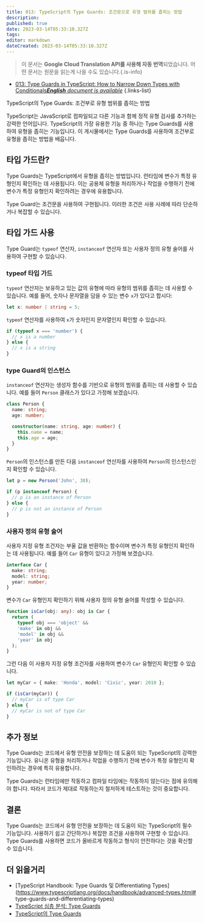 ```yaml
---
title: 013: TypeScript의 Type Guards: 조건문으로 유형 범위를 좁히는 방법
description: 
published: true
date: 2023-03-14T05:33:10.327Z
tags: 
editor: markdown
dateCreated: 2023-03-14T05:33:10.327Z
---
```


> 이 문서는 **Google Cloud Translation API를 사용해 자동 번역**되었습니다.
어떤 문서는 원문을 읽는게 나을 수도 있습니다.{.is-info}



- [013: Type Guards in TypeScript: How to Narrow Down Types with Conditionals***English** document is available*](/en/Knowledge-base/TypeScript/Learning/013-type-guards-in-typescript-how-to-narrow-down-types-with-conditionals)
{.links-list}



TypeScript의 Type Guards: 조건부로 유형 범위를 좁히는 방법

TypeScript는 JavaScript로 컴파일되고 다른 기능과 함께 정적 유형 검사를 추가하는 강력한 언어입니다. TypeScript의 가장 유용한 기능 중 하나는 Type Guards를 사용하여 유형을 좁히는 기능입니다. 이 게시물에서는 Type Guards를 사용하여 조건부로 유형을 좁히는 방법을 배웁니다.

## 타입 가드란?

Type Guards는 TypeScript에서 유형을 좁히는 방법입니다. 런타임에 변수가 특정 유형인지 확인하는 데 사용됩니다. 이는 공용체 유형을 처리하거나 작업을 수행하기 전에 변수가 특정 유형인지 확인하려는 경우에 유용합니다.

Type Guard는 조건문을 사용하여 구현됩니다. 이러한 조건은 사용 사례에 따라 단순하거나 복잡할 수 있습니다.

## 타입 가드 사용

Type Guard는 `typeof` 연산자, `instanceof` 연산자 또는 사용자 정의 유형 술어를 사용하여 구현할 수 있습니다.

### typeof 타입 가드

`typeof` 연산자는 보유하고 있는 값의 유형에 따라 유형의 범위를 좁히는 데 사용할 수 있습니다. 예를 들어, 숫자나 문자열을 담을 수 있는 변수 `x`가 있다고 합시다:

```typescript
let x: number | string = 5;
```

`typeof` 연산자를 사용하여 `x`가 숫자인지 문자열인지 확인할 수 있습니다.

```typescript
if (typeof x === 'number') {
  // x is a number
} else {
  // x is a string
}
```

### type Guard의 인스턴스

`instanceof` 연산자는 생성자 함수를 기반으로 유형의 범위를 좁히는 데 사용할 수 있습니다. 예를 들어 `Person` 클래스가 있다고 가정해 보겠습니다.

```typescript
class Person {
  name: string;
  age: number;

  constructor(name: string, age: number) {
    this.name = name;
    this.age = age;
  }
}
```

`Person`의 인스턴스를 만든 다음 `instanceof` 연산자를 사용하여 `Person`의 인스턴스인지 확인할 수 있습니다.

```typescript
let p = new Person('John', 30);

if (p instanceof Person) {
  // p is an instance of Person
} else {
  // p is not an instance of Person
}
```

### 사용자 정의 유형 술어

사용자 지정 유형 조건자는 부울 값을 반환하는 함수이며 변수가 특정 유형인지 확인하는 데 사용됩니다. 예를 들어 `Car` 유형이 있다고 가정해 보겠습니다.

```typescript
interface Car {
  make: string;
  model: string;
  year: number;
}
```

변수가 `Car` 유형인지 확인하기 위해 사용자 정의 유형 술어를 작성할 수 있습니다.

```typescript
function isCar(obj: any): obj is Car {
  return (
    typeof obj === 'object' &&
    'make' in obj &&
    'model' in obj &&
    'year' in obj
  );
}
```

그런 다음 이 사용자 지정 유형 조건자를 사용하여 변수가 `Car` 유형인지 확인할 수 있습니다.

```typescript
let myCar = { make: 'Honda', model: 'Civic', year: 2010 };

if (isCar(myCar)) {
  // myCar is of type Car
} else {
  // myCar is not of type Car
}
```

## 추가 정보

Type Guards는 코드에서 유형 안전을 보장하는 데 도움이 되는 TypeScript의 강력한 기능입니다. 유니온 유형을 처리하거나 작업을 수행하기 전에 변수가 특정 유형인지 확인하려는 경우에 특히 유용합니다.

Type Guards는 런타임에만 작동하고 컴파일 타임에는 작동하지 않는다는 점에 유의해야 합니다. 따라서 코드가 제대로 작동하는지 철저하게 테스트하는 것이 중요합니다.

## 결론

Type Guards는 코드에서 유형 안전을 보장하는 데 도움이 되는 TypeScript의 필수 기능입니다. 사용하기 쉽고 간단하거나 복잡한 조건을 사용하여 구현할 수 있습니다. Type Guards를 사용하면 코드가 올바르게 작동하고 형식이 안전하다는 것을 확신할 수 있습니다.

## 더 읽을거리

- [TypeScript Handbook: Type Guards 및 Differentiating Types](https://www.typescriptlang.org/docs/handbook/advanced-types.html# type-guards-and-differentiating-types)
- [TypeScript 심층 분석: Type Guards](https://basarat.gitbook.io/typescript/type-system/typeguard)
- [TypeScript의 Type Guards](https://www.tutorialsteacher.com/typescript/typescript-type-guards)